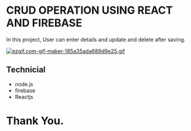 # CRUD OPERATION USING REACT AND FIREBASE
In this project, User can enter details and update and delete after saving.

[![ezgif.com-gif-maker-185a35ada689d9e25.gif](https://s1.gifyu.com/images/ezgif.com-gif-maker-185a35ada689d9e25.gif)](https://gifyu.com/image/4gIX)

## Technicial 
+ node.js
+ firebase
+ Reactjs

# Thank You.
